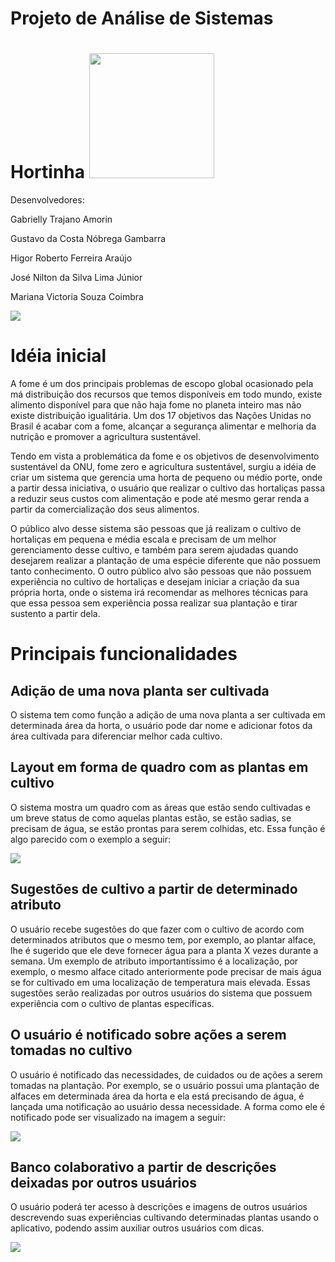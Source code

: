 
# Projeto de Análise de Sistemas  
# Hortinha <img  src="https://user-images.githubusercontent.com/42918634/129112925-f16c2837-a2bd-4e9b-9817-6b7bbdec969c.png" width="200px"/>

Desenvolvedores:

Gabrielly Trajano Amorin

Gustavo da Costa Nóbrega Gambarra

Higor Roberto Ferreira Araújo

José Nilton da Silva Lima Júnior

Mariana Victoria Souza Coimbra

![](https://lh3.googleusercontent.com/rd0htBpzWI1n4yDUpnKcwXMrdW3YnmfNfQHs07juQ0s5EhmCIbJyFGGccWCunPG2Q2PoYFH9-HeyG00R0z8zqboin2HnR-2hUVbktyV9qAQ9O5FvKlu9R-4verG4T0kkvbU4tZnw)

# Idéia inicial

A fome é um dos principais problemas de escopo global ocasionado pela má distribuição dos recursos que temos disponíveis em todo mundo, existe alimento disponível para que não haja fome no planeta inteiro mas não existe distribuição igualitária. Um dos 17 objetivos das Nações Unidas no Brasil é acabar com a fome, alcançar a segurança alimentar e melhoria da nutrição e promover a agricultura sustentável.

Tendo em vista a problemática da fome e os objetivos de desenvolvimento sustentável da ONU, fome zero e agricultura sustentável, surgiu a idéia de criar um sistema que gerencia uma horta de pequeno ou médio porte, onde a partir dessa iniciativa, o usuário que realizar o cultivo das hortaliças passa a reduzir seus custos com alimentação e pode até mesmo gerar renda a partir da comercialização dos seus alimentos.

O público alvo desse sistema são pessoas que já realizam o cultivo de hortaliças em pequena e média escala e precisam de um melhor gerenciamento desse cultivo, e também para serem ajudadas quando desejarem realizar a plantação de uma espécie diferente que não possuem tanto conhecimento. O outro público alvo são pessoas que não possuem experiência no cultivo de hortaliças e desejam iniciar a criação da sua própria horta, onde o sistema irá recomendar as melhores técnicas para que essa pessoa sem experiência possa realizar sua plantação e tirar sustento a partir dela.

# Principais funcionalidades

## Adição de uma nova planta ser cultivada

O sistema tem como função a adição de uma nova planta a ser cultivada em determinada área da horta, o usuário pode dar nome e adicionar fotos da área cultivada para diferenciar melhor cada cultivo.

## Layout em forma de quadro com as plantas em cultivo

O sistema mostra um quadro com as áreas que estão sendo cultivadas e um breve status de como aquelas plantas estão, se estão sadias, se precisam de água, se estão prontas para serem colhidas, etc. Essa função é algo parecido com o exemplo a seguir:

![](https://lh5.googleusercontent.com/WFJxpBFmK31skgSSJS8JMKhcO_emt0ePg3EjWPgUEDZA9cfBrjvqqMC42xejIAlqf3Gj6AACQ0wOE_KyI3zy9Uh2XcGvtRMLunIL5xwZEI8uPgBHu-BSZtC6xwk9DyOT-dWL-YOP)

## Sugestões de cultivo a partir de determinado atributo

O usuário recebe sugestões do que fazer com o cultivo de acordo com determinados atributos que o mesmo tem, por exemplo, ao plantar alface, lhe é sugerido que ele deve fornecer água para a planta X vezes durante a semana. Um exemplo de atributo importantíssimo é a localização, por exemplo, o mesmo alface citado anteriormente pode precisar de mais água se for cultivado em uma localização de temperatura mais elevada. Essas sugestões serão realizadas por outros usuários do sistema que possuem experiência com o cultivo de plantas específicas.

## O usuário é notificado sobre ações a serem tomadas no cultivo

O usuário é notificado das necessidades, de cuidados ou de ações a serem tomadas na plantação. Por exemplo, se o usuário possui uma plantação de alfaces em determinada área da horta e ela está precisando de água, é lançada uma notificação ao usuário dessa necessidade. A forma como ele é notificado pode ser visualizado na imagem a seguir:

![](https://lh4.googleusercontent.com/A0IhCl-AREF8DIR2JJz-PLZ42VbgR95FI3ZeguoyLsf0rG1GyCj2r3XDvQhVgS4p4VfvfPI1AGmHxpYRShMgPlGu2PameGfjMIPecVbGP_x0tAMwWtG-KE4-5SypdTvaFBKfe69q)

  

## Banco colaborativo a partir de descrições deixadas por outros usuários

O usuário poderá ter acesso à descrições e imagens de outros usuários descrevendo suas experiências cultivando determinadas plantas usando o aplicativo, podendo assim auxiliar outros usuários com dicas.

![](https://lh3.googleusercontent.com/zFjIz3EiXBqUYRvkPMGAAGEW-9MfUpS613tAoADQgTfAf6xW-tNtSPU6p7RyBlkM3zCpXcO2s5DEaw97G9W2rSlfCHm4a-4uknE8VjYhz7p1LnykTuK6GBcKZknigJFim1Xxq8GE)

